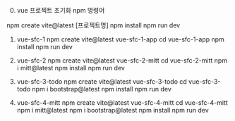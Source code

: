 0. vue 프로젝트 초기화 npm 명령어

npm create vite@latest [프로젝트명]
npm install
npm run dev


1. vue-sfc-1
npm create vite@latest vue-sfc-1-app
cd vue-sfc-1-app
npm install
npm run dev

2. vue-sfc-2
npm create vite@latest vue-sfc-2-mitt
cd vue-sfc-2-mitt
npm i mitt@latest
npm install
npm run dev

3. vue-sfc-3-todo
npm create vite@latest vue-sfc-3-todo
cd vue-sfc-3-todo
npm i bootstrap@latest
npm install
npm run dev

4. vue-sfc-4-mitt
npm create vite@latest vue-sfc-4-mitt
cd vue-sfc-4-mitt
npm i mitt@latest
npm i bootstrap@latest
npm install
npm run dev